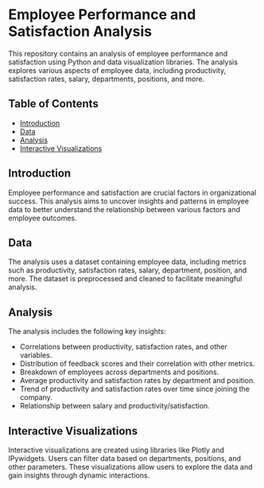 # Employee Performance and Satisfaction Analysis

This repository contains an analysis of employee performance and satisfaction using Python and data visualization libraries. The analysis explores various aspects of employee data, including productivity, satisfaction rates, salary, departments, positions, and more.

## Table of Contents

- [Introduction](#introduction)
- [Data](#data)
- [Analysis](#analysis)
- [Interactive Visualizations](#interactive-visualizations)

## Introduction

Employee performance and satisfaction are crucial factors in organizational success. This analysis aims to uncover insights and patterns in employee data to better understand the relationship between various factors and employee outcomes.

## Data

The analysis uses a dataset containing employee data, including metrics such as productivity, satisfaction rates, salary, department, position, and more. The dataset is preprocessed and cleaned to facilitate meaningful analysis.

## Analysis

The analysis includes the following key insights:

- Correlations between productivity, satisfaction rates, and other variables.
- Distribution of feedback scores and their correlation with other metrics.
- Breakdown of employees across departments and positions.
- Average productivity and satisfaction rates by department and position.
- Trend of productivity and satisfaction rates over time since joining the company.
- Relationship between salary and productivity/satisfaction.

## Interactive Visualizations

Interactive visualizations are created using libraries like Plotly and IPywidgets. Users can filter data based on departments, positions, and other parameters. These visualizations allow users to explore the data and gain insights through dynamic interactions.
